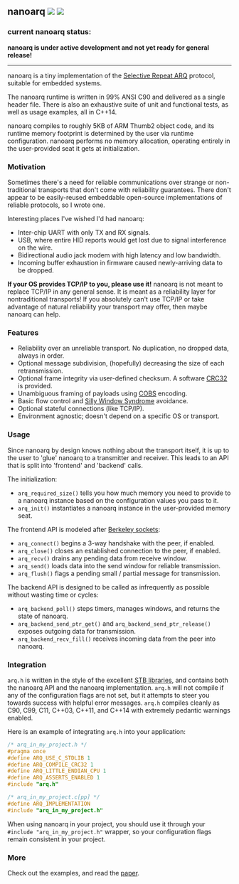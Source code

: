 nanoarq [![](https://travis-ci.org/charlesnicholson/nanoarq.svg?branch=master)](https://travis-ci.org/charlesnicholson/nanoarq) [![](https://img.shields.io/badge/license-public_domain-brightgreen.svg)](https://github.com/charlesnicholson/nanoarq/blob/master/LICENSE)
-

### **current nanoarq status:**
**nanoarq is under active development and not yet ready for general release!**

----

nanoarq is a tiny implementation of the [Selective Repeat ARQ](https://en.wikipedia.org/wiki/Selective_Repeat_ARQ) protocol, suitable for embedded systems.

The nanoarq runtime is written in 99% ANSI C90 and delivered as a single header file. There is also an exhaustive suite of unit and functional tests, as well as usage examples, all in C++14.

nanoarq compiles to roughly 5KB of ARM Thumb2 object code, and its runtime memory footprint is determined by the user via runtime configuration. nanoarq performs no memory allocation, operating entirely in the user-provided seat it gets at initialization.

### Motivation
Sometimes there's a need for reliable communications over strange or non-traditional transports that don't come with reliability guarantees. There don't appear to be easily-reused embeddable open-source implementations of reliable protocols, so I wrote one.

Interesting places I've wished I'd had nanoarq:
* Inter-chip UART with only TX and RX signals.
* USB, where entire HID reports would get lost due to signal interference on the wire.
* Bidirectional audio jack modem with high latency and low bandwidth.
* Incoming buffer exhaustion in firmware caused newly-arriving data to be dropped.

**If your OS provides TCP/IP to you, please use it!** nanoarq is not meant to replace TCP/IP in any general sense. It is meant as a reliability layer for nontraditional transports! If you absolutely can't use TCP/IP or take advantage of natural reliability your transport may offer, then maybe nanoarq can help.

### Features
* Reliability over an unreliable transport. No duplication, no dropped data, always in order.
* Optional message subdivision, (hopefully) decreasing the size of each retransmission.
* Optional frame integrity via user-defined checksum. A software [CRC32](https://en.wikipedia.org/wiki/Cyclic_redundancy_check) is provided.
* Unambiguous framing of payloads using [COBS](https://en.wikipedia.org/wiki/Consistent_Overhead_Byte_Stuffing) encoding.
* Basic flow control and [Silly Window Syndrome](https://en.wikipedia.org/wiki/Silly_window_syndrome) avoidance.
* Optional stateful connections (like TCP/IP).
* Environment agnostic; doesn't depend on a specific OS or transport.

### Usage
Since nanoarq by design knows nothing about the transport itself, it is up to the user to 'glue' nanoarq to a transmitter and receiver. This leads to an API that is split into 'frontend' and 'backend' calls.

The initialization:
* `arq_required_size()` tells you how much memory you need to provide to a nanoarq instance based on the configuration values you pass to it.
* `arq_init()` instantiates a nanoarq instance in the user-provided memory seat.

The frontend API is modeled after [Berkeley sockets](https://en.wikipedia.org/wiki/Berkeley_sockets#Socket_API_functions):
* `arq_connect()` begins a 3-way handshake with the peer, if enabled.
* `arq_close()` closes an established connection to the peer, if enabled.
* `arq_recv()` drains any pending data from receive window.
* `arq_send()` loads data into the send window for reliable transmission.
* `arq_flush()` flags a pending small / partial message for transmission.

The backend API is designed to be called as infrequently as possible without wasting time or cycles:
* `arq_backend_poll()` steps timers, manages windows, and returns the state of nanoarq.
* `arq_backend_send_ptr_get()` and `arq_backend_send_ptr_release()` exposes outgoing data for transmission.
* `arq_backend_recv_fill()` receives incoming data from the peer into nanoarq.


### Integration
`arq.h` is written in the style of the excellent [STB libraries](https://github.com/nothings/stb), and contains both the nanoarq API and the nanoarq implementation. `arq.h` will not compile if any of the configuration flags are not set, but it attempts to steer you towards success with helpful error messages. `arq.h` compiles cleanly as C90, C99, C11, C++03, C++11, and C++14 with extremely pedantic warnings enabled.

Here is an example of integrating `arq.h` into your application:

```c
/* arq_in_my_project.h */
#pragma once
#define ARQ_USE_C_STDLIB 1
#define ARQ_COMPILE_CRC32 1
#define ARQ_LITTLE_ENDIAN_CPU 1
#define ARQ_ASSERTS_ENABLED 1
#include "arq.h"
```

```c
/* arq_in_my_project.c[pp] */
#define ARQ_IMPLEMENTATION
#include "arq_in_my_project.h"
```

When using nanoarq in your project, you should use it through your `#include "arq_in_my_project.h"` wrapper, so your configuration flags remain consistent in your project.

### More

Check out the examples, and read the [paper](https://github.com/charlesnicholson/nanoarq/blob/window/doc/nanoarq.pdf).

